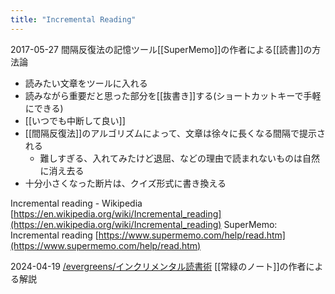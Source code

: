 ```yaml
---
title: "Incremental Reading"
---
```


2017-05-27
間隔反復法の記憶ツール[[SuperMemo]]の作者による[[読書]]の方法論
- 読みたい文章をツールに入れる
- 読みながら重要だと思った部分を[[抜書き]]する(ショートカットキーで手軽にできる)
- [[いつでも中断して良い]]
- [[間隔反復法]]のアルゴリズムによって、文章は徐々に長くなる間隔で提示される
    - 難しすぎる、入れてみたけど退屈、などの理由で読まれないものは自然に消え去る
- 十分小さくなった断片は、クイズ形式に書き換える

Incremental reading - Wikipedia
[https://en.wikipedia.org/wiki/Incremental_reading](https://en.wikipedia.org/wiki/Incremental_reading)
SuperMemo: Incremental reading
[https://www.supermemo.com/help/read.htm](https://www.supermemo.com/help/read.htm)

2024-04-19
[/evergreens/インクリメンタル読書術](https://scrapbox.io/evergreens/インクリメンタル読書術)
[[常緑のノート]]の作者による解説
